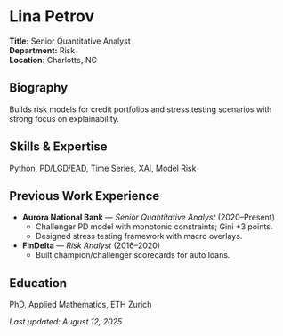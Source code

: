 # Lina Petrov

**Title:** Senior Quantitative Analyst  
**Department:** Risk  
**Location:** Charlotte, NC

## Biography
Builds risk models for credit portfolios and stress testing scenarios with strong focus on explainability.

## Skills & Expertise
Python, PD/LGD/EAD, Time Series, XAI, Model Risk

## Previous Work Experience
- **Aurora National Bank** — *Senior Quantitative Analyst* (2020–Present)
  - Challenger PD model with monotonic constraints; Gini +3 points.
  - Designed stress testing framework with macro overlays.
- **FinDelta** — *Risk Analyst* (2016–2020)
  - Built champion/challenger scorecards for auto loans.

## Education
PhD, Applied Mathematics, ETH Zurich

_Last updated: August 12, 2025_
